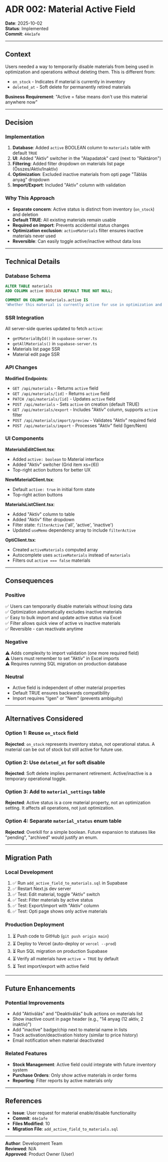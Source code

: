 # ADR 002: Material Active Field

**Date**: 2025-10-02  
**Status**: Implemented  
**Commit**: `44e1afe`

---

## Context

Users needed a way to temporarily disable materials from being used in optimization and operations without deleting them. This is different from:
- `on_stock` - Indicates if material is currently in inventory
- `deleted_at` - Soft delete for permanently retired materials

**Business Requirement**: "Active = false means don't use this material anywhere now"

---

## Decision

### Implementation
1. **Database**: Added `active` BOOLEAN column to `materials` table with default `TRUE`
2. **UI**: Added "Aktív" switcher in the "Alapadatok" card (next to "Raktáron")
3. **Filtering**: Added filter dropdown on materials list page (Összes/Aktív/Inaktív)
4. **Optimization**: Excluded inactive materials from opti page "Táblás anyag" dropdown
5. **Import/Export**: Included "Aktív" column with validation

### Why This Approach
- **Separate concern**: Active status is distinct from inventory (`on_stock`) and deletion
- **Default TRUE**: All existing materials remain usable
- **Required on import**: Prevents accidental status changes
- **Optimization exclusion**: `activeMaterials` filter ensures inactive materials never used
- **Reversible**: Can easily toggle active/inactive without data loss

---

## Technical Details

### Database Schema
```sql
ALTER TABLE materials 
ADD COLUMN active BOOLEAN DEFAULT TRUE NOT NULL;

COMMENT ON COLUMN materials.active IS 
'Whether this material is currently active for use in optimization and operations.';
```

### SSR Integration
All server-side queries updated to fetch `active`:
- `getMaterialById()` in `supabase-server.ts`
- `getAllMaterials()` in `supabase-server.ts`
- Materials list page SSR
- Material edit page SSR

### API Changes
**Modified Endpoints**:
- `GET /api/materials` - Returns `active` field
- `GET /api/materials/[id]` - Returns `active` field
- `PATCH /api/materials/[id]` - Updates `active` field
- `POST /api/materials` - Sets `active` on creation (default TRUE)
- `GET /api/materials/export` - Includes "Aktív" column, supports `active` filter
- `POST /api/materials/import/preview` - Validates "Aktív" required field
- `POST /api/materials/import` - Processes "Aktív" field (Igen/Nem)

### UI Components
**MaterialsEditClient.tsx**:
- Added `active: boolean` to Material interface
- Added "Aktív" switcher (Grid item xs={6})
- Top-right action buttons for better UX

**NewMaterialClient.tsx**:
- Default `active: true` in initial form state
- Top-right action buttons

**MaterialsListClient.tsx**:
- Added "Aktív" column to table
- Added "Aktív" filter dropdown
- Filter state: `filterActive` ('all', 'active', 'inactive')
- Updated `useMemo` dependency array to include `filterActive`

**OptiClient.tsx**:
- Created `activeMaterials` computed array
- Autocomplete uses `activeMaterials` instead of `materials`
- Filters out `active === false` materials

---

## Consequences

### Positive
✅ Users can temporarily disable materials without losing data  
✅ Optimization automatically excludes inactive materials  
✅ Easy to bulk import and update active status via Excel  
✅ Filter allows quick view of active vs inactive materials  
✅ Reversible - can reactivate anytime

### Negative
⚠️ Adds complexity to import validation (one more required field)  
⚠️ Users must remember to set "Aktív" in Excel imports  
⚠️ Requires running SQL migration on production database

### Neutral
- Active field is independent of other material properties
- Default TRUE ensures backwards compatibility
- Import requires "Igen" or "Nem" (prevents ambiguity)

---

## Alternatives Considered

### Option 1: Reuse `on_stock` field
**Rejected**: `on_stock` represents inventory status, not operational status. A material can be out of stock but still active for future use.

### Option 2: Use `deleted_at` for soft disable
**Rejected**: Soft delete implies permanent retirement. Active/inactive is a temporary operational toggle.

### Option 3: Add to `material_settings` table
**Rejected**: Active status is a core material property, not an optimization setting. It affects all operations, not just optimization.

### Option 4: Separate `material_status` enum table
**Rejected**: Overkill for a simple boolean. Future expansion to statuses like "pending", "archived" would justify an enum.

---

## Migration Path

### Local Development
1. ✅ Run `add_active_field_to_materials.sql` in Supabase
2. ✅ Restart Next.js dev server
3. ✅ Test: Edit material, toggle "Aktív" switch
4. ✅ Test: Filter materials by active status
5. ✅ Test: Export/import with "Aktív" column
6. ✅ Test: Opti page shows only active materials

### Production Deployment
1. ⏳ Push code to GitHub (`git push origin main`)
2. ⏳ Deploy to Vercel (auto-deploy or `vercel --prod`)
3. ⏳ Run SQL migration on production Supabase
4. ⏳ Verify all materials have `active = TRUE` by default
5. ⏳ Test import/export with active field

---

## Future Enhancements

### Potential Improvements
- Add "Aktiválás" and "Deaktiválás" bulk actions on materials list
- Show inactive count in page header (e.g., "14 anyag (12 aktív, 2 inaktív)")
- Add "inactive" badge/chip next to material name in lists
- Track activation/deactivation history (similar to price history)
- Email notification when material deactivated

### Related Features
- **Stock Management**: Active field could integrate with future inventory system
- **Purchase Orders**: Only show active materials in order forms
- **Reporting**: Filter reports by active materials only

---

## References

- **Issue**: User request for material enable/disable functionality
- **Commit**: `44e1afe`
- **Files Modified**: 10
- **Migration File**: `add_active_field_to_materials.sql`

---

**Author**: Development Team  
**Reviewed**: N/A  
**Approved**: Product Owner (User)

